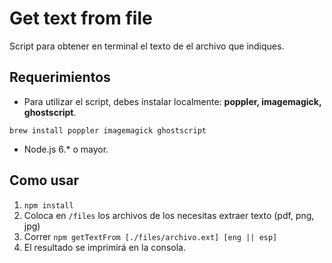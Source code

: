 # Get text from file
Script para obtener en terminal el texto de el archivo que indiques.

## Requerimientos
- Para utilizar el script, debes instalar localmente: **poppler, imagemagick, ghostscript**.

`brew install poppler imagemagick ghostscript`

 - Node.js 6.* o mayor.

## Como usar

 1. `npm install`
 2. Coloca en `/files` los archivos de los necesitas extraer texto (pdf,
    png, jpg)
 3. Correr `npm getTextFrom [./files/archivo.ext] [eng || esp]`
 4. El resultado se imprimirá en la consola.